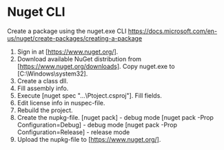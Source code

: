 # Nuget CLI
Create a package using the nuget.exe CLI
https://docs.microsoft.com/en-us/nuget/create-packages/creating-a-package

1. Sign in at [https://www.nuget.org/].
2. Download available NuGet distribution from [https://www.nuget.org/downloads].
Copy nuget.exe to [C:\Windows\system32].
3. Create a class dll.
4. Fill assembly info.
5. Execute [nuget spec "...\Ptoject.csproj"]. Fill fields.
6. Edit license info in nuspec-file.
7. Rebuild the project.
8. Create the nupkg-file.
[nuget pack] - debug mode
[nuget pack -Prop Configuration=Debug] - debug mode
[nuget pack -Prop Configuration=Release] - release mode
9. Upload the nupkg-file to [https://www.nuget.org/].
